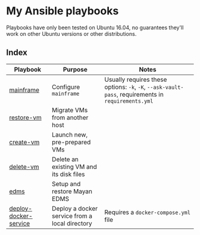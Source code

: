 # My Ansible playbooks

Playbooks have only been tested on Ubuntu 16.04, no guarantees they'll work on
other Ubuntu versions or other distributions.

## Index

Playbook | Purpose | Notes
--- | --- | --
[mainframe](mainframe/) | Configure `mainframe` | Usually requires these options: `-k`, `-K`, `--ask-vault-pass`, requirements in `requirements.yml`
[restore-vm](restore-vm/) | Migrate VMs from another host |
[create-vm](create-vm/) | Launch new, pre-prepared VMs |
[delete-vm](delete-vm/) | Delete an existing VM and its disk files |
[edms](edms/) | Setup and restore Mayan EDMS |
[deploy-docker-service](deploy-docker-service/) | Deploy a docker service from a local directory | Requires a `docker-compose.yml` file
